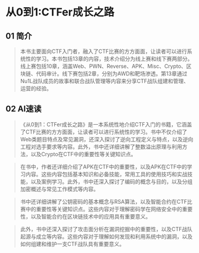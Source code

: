 # 从0到1:CTFer成长之路

## 01 简介
> 本书主要面向CTF入门者，融入了CTF比赛的方方面面，让读者可以进行系统性的学习。本书包括13章的内容，技术介绍分为线上赛和线下赛两部分。线上赛包括10章，涵盖Web、PWN、Reverse、APK、Misc、Crypto、区块链、代码审计。线下赛包括2章，分别为AWD和靶场渗透。第13章通过Nu1L战队成员的故事和联合战队管理等内容来分享CTF战队组建和管理、运营的经验。

## 02 AI速读
> 《从0到1：CTFer成长之路》是一本系统性地介绍CTF入门的书籍，它涵盖了CTF比赛的方方面面，让读者可以进行系统性的学习。书中不仅介绍了Web类题目特点及常见漏洞，还深入探讨了逆向工程定义与特点，以及逆向工程对选手要求等内容。此外，书中还详细讲解了整数溢出原理与利用方法，以及Crypto在CTF中的重要性等关键知识点。

> 在书中，作者还详细介绍了APK在CTF中的重要性，以及APK在CTF中的学习内容。这些内容包括基本知识和必备技能，常用工具的使用技巧和实战技能，以及案例学习。此外，书中还深入探讨了编码的概念与目的，以及分组加密概述与常见工作模式等内容。

> 书中还详细讲解了公钥密码的基本概念与RSA算法，以及智能合约在CTF比赛中的重要性等关键知识点。这些内容对于理解密码学在网络安全中的重要性，以及智能合约在区块链技术中的应用具有重要意义。

> 此外，书中还深入探讨了攻击面分析在漏洞挖掘中的重要性，以及CTF战队起源与成立等内容。这些内容对于理解如何发现和利用系统中的漏洞，以及如何组建和维护一支CTF战队具有重要意义。